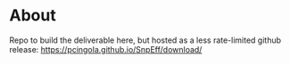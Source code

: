 # About

Repo to build the deliverable here, but hosted as a less rate-limited github release: https://pcingola.github.io/SnpEff/download/